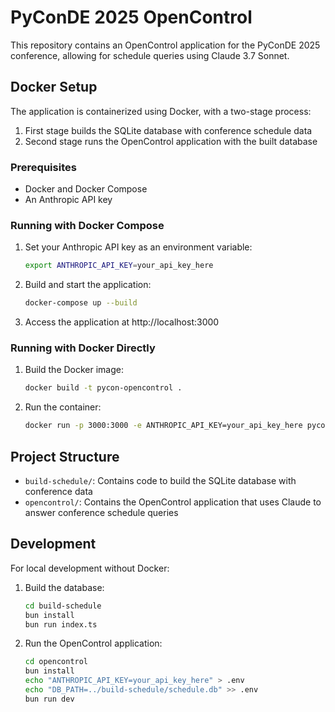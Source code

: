 # PyConDE 2025 OpenControl

This repository contains an OpenControl application for the PyConDE 2025 conference, allowing for schedule queries using Claude 3.7 Sonnet.

## Docker Setup

The application is containerized using Docker, with a two-stage process:
1. First stage builds the SQLite database with conference schedule data
2. Second stage runs the OpenControl application with the built database

### Prerequisites

- Docker and Docker Compose
- An Anthropic API key

### Running with Docker Compose

1. Set your Anthropic API key as an environment variable:
   ```bash
   export ANTHROPIC_API_KEY=your_api_key_here
   ```

2. Build and start the application:
   ```bash
   docker-compose up --build
   ```

3. Access the application at http://localhost:3000

### Running with Docker Directly

1. Build the Docker image:
   ```bash
   docker build -t pycon-opencontrol .
   ```

2. Run the container:
   ```bash
   docker run -p 3000:3000 -e ANTHROPIC_API_KEY=your_api_key_here pycon-opencontrol
   ```

## Project Structure

- `build-schedule/`: Contains code to build the SQLite database with conference data
- `opencontrol/`: Contains the OpenControl application that uses Claude to answer conference schedule queries

## Development

For local development without Docker:

1. Build the database:
   ```bash
   cd build-schedule
   bun install
   bun run index.ts
   ```

2. Run the OpenControl application:
   ```bash
   cd opencontrol
   bun install
   echo "ANTHROPIC_API_KEY=your_api_key_here" > .env
   echo "DB_PATH=../build-schedule/schedule.db" >> .env
   bun run dev
   ```
